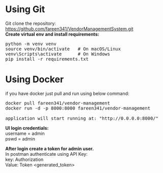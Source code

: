 
# Using Git
Git clone the repository: https://github.com/fareen341/VendorManagementSystem.git<br>
<b>Create virtual env and install requirements:</b>
<pre>python -m venv venv
source venv/bin/activate   # On macOS/Linux
venv\Scripts\activate      # On Windows
pip install -r requirements.txt
</pre>

# Using Docker
if you have docker just pull and run using below command:
<pre>
docker pull fareen341/vendor-management
docker run -d -p 8000:8000 fareen341/vendor-management
  
application will start running at: "http://0.0.0.0:8000/"
</pre>

<b>UI login credentials:</b><br>
username = admin<br>
pswd = admin<br>

<b>After login create a token for admin user.</b><br>
In postman authenticate using API Key: <br>
key: Authorization<br>
Value: Token <generated_token><br>
